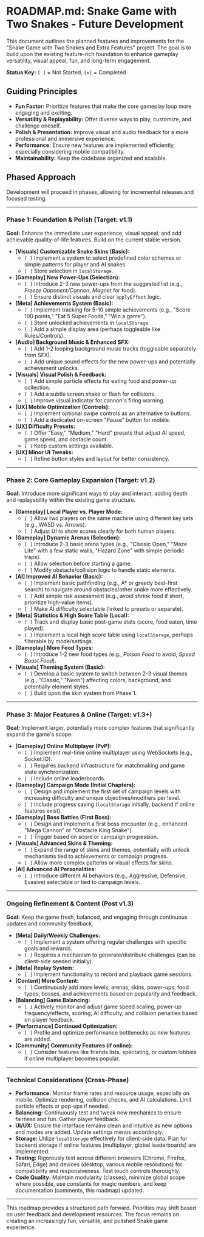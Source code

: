 # ROADMAP.md: Snake Game with Two Snakes - Future Development

This document outlines the planned features and improvements for the "Snake Game with Two Snakes and Extra Features" project. The goal is to build upon the existing feature-rich foundation to enhance gameplay versatility, visual appeal, fun, and long-term engagement.

**Status Key:** `[ ]` = Not Started, `[x]` = Completed

## Guiding Principles

*   **Fun Factor:** Prioritize features that make the core gameplay loop more engaging and exciting.
*   **Versatility & Replayability:** Offer diverse ways to play, customize, and challenge oneself.
*   **Polish & Presentation:** Improve visual and audio feedback for a more professional and immersive experience.
*   **Performance:** Ensure new features are implemented efficiently, especially considering mobile compatibility.
*   **Maintainability:** Keep the codebase organized and scalable.

## Phased Approach

Development will proceed in phases, allowing for incremental releases and focused testing.

---

### Phase 1: Foundation & Polish (Target: v1.1)

**Goal:** Enhance the immediate user experience, visual appeal, and add achievable quality-of-life features. Build on the current stable version.

*   **[Visuals] Customizable Snake Skins (Basic):**
    *   `[ ]` Implement a system to select predefined color schemes or simple patterns for player and AI snakes.
    *   `[ ]` Store selection in `localStorage`.
*   **[Gameplay] New Power-Ups (Selection):**
    *   `[ ]` Introduce 2-3 new power-ups from the suggested list (e.g., *Freeze Opponent/Cannon*, *Magnet* for food).
    *   `[ ]` Ensure distinct visuals and clear `applyEffect` logic.
*   **[Meta] Achievements System (Basic):**
    *   `[ ]` Implement tracking for 5-10 simple achievements (e.g., "Score 100 points," "Eat 5 Super Foods," "Win a game").
    *   `[ ]` Store unlocked achievements in `localStorage`.
    *   `[ ]` Add a simple display area (perhaps toggleable like Rules/Controls).
*   **[Audio] Background Music & Enhanced SFX:**
    *   `[ ]` Add 1-2 looping background music tracks (toggleable separately from SFX).
    *   `[ ]` Add unique sound effects for the new power-ups and potentially achievement unlocks.
*   **[Visuals] Visual Polish & Feedback:**
    *   `[ ]` Add simple particle effects for eating food and power-up collection.
    *   `[ ]` Add a subtle screen shake or flash for collisions.
    *   `[ ]` Improve visual indicator for cannon's firing warning.
*   **[UX] Mobile Optimization (Controls):**
    *   `[ ]` Implement optional swipe controls as an alternative to buttons.
    *   `[ ]` Add a dedicated on-screen "Pause" button for mobile.
*   **[UX] Difficulty Presets:**
    *   `[ ]` Offer "Easy," "Medium," "Hard" presets that adjust AI speed, game speed, and obstacle count.
    *   `[ ]` Keep custom settings available.
*   **[UX] Minor UI Tweaks:**
    *   `[ ]` Refine button styles and layout for better consistency.

---

### Phase 2: Core Gameplay Expansion (Target: v1.2)

**Goal:** Introduce more significant ways to play and interact, adding depth and replayability within the existing game structure.

*   **[Gameplay] Local Player vs. Player Mode:**
    *   `[ ]` Allow two players on the same machine using different key sets (e.g., WASD vs. Arrows).
    *   `[ ]` Adjust UI to show scores clearly for both human players.
*   **[Gameplay] Dynamic Arenas (Selection):**
    *   `[ ]` Introduce 2-3 basic arena types (e.g., "Classic Open," "Maze Lite" with a few static walls, "Hazard Zone" with simple periodic traps).
    *   `[ ]` Allow selection before starting a game.
    *   `[ ]` Modify obstacle/collision logic to handle static elements.
*   **[AI] Improved AI Behavior (Basic):**
    *   `[ ]` Implement basic pathfinding (e.g., A* or greedy best-first search) to navigate around obstacles/other snake more effectively.
    *   `[ ]` Add simple risk assessment (e.g., avoid shrink food if short, prioritize high-value items).
    *   `[ ]` Make AI difficulty selectable (linked to presets or separate).
*   **[Meta] Statistics & High Score Table (Local):**
    *   `[ ]` Track and display basic post-game stats (score, food eaten, time played).
    *   `[ ]` Implement a local high score table using `localStorage`, perhaps filterable by mode/settings.
*   **[Gameplay] More Food Types:**
    *   `[ ]` Introduce 1-2 new food types (e.g., *Poison Food* to avoid, *Speed Boost Food*).
*   **[Visuals] Theming System (Basic):**
    *   `[ ]` Develop a basic system to switch between 2-3 visual themes (e.g., "Classic," "Neon") affecting colors, background, and potentially element styles.
    *   `[ ]` Build upon the skin system from Phase 1.

---

### Phase 3: Major Features & Online (Target: v1.3+)

**Goal:** Implement larger, potentially more complex features that significantly expand the game's scope.

*   **[Gameplay] Online Multiplayer (PvP):**
    *   `[ ]` Implement real-time online multiplayer using WebSockets (e.g., Socket.IO).
    *   `[ ]` Requires backend infrastructure for matchmaking and game state synchronization.
    *   `[ ]` Include online leaderboards.
*   **[Gameplay] Campaign Mode (Initial Chapters):**
    *   `[ ]` Design and implement the first set of campaign levels with increasing difficulty and unique objectives/modifiers per level.
    *   `[ ]` Include progress saving (`localStorage` initially, backend if online features exist).
*   **[Gameplay] Boss Battles (First Boss):**
    *   `[ ]` Design and implement a first boss encounter (e.g., enhanced "Mega Cannon" or "Obstacle King Snake").
    *   `[ ]` Trigger based on score or campaign progression.
*   **[Visuals] Advanced Skins & Theming:**
    *   `[ ]` Expand the range of skins and themes, potentially with unlock mechanisms tied to achievements or campaign progress.
    *   `[ ]` Allow more complex patterns or visual effects for skins.
*   **[AI] Advanced AI Personalities:**
    *   `[ ]` Introduce different AI behaviors (e.g., Aggressive, Defensive, Evasive) selectable or tied to campaign levels.

---

### Ongoing Refinement & Content (Post v1.3)

**Goal:** Keep the game fresh, balanced, and engaging through continuous updates and community feedback.

*   **[Meta] Daily/Weekly Challenges:**
    *   `[ ]` Implement a system offering regular challenges with specific goals and rewards.
    *   `[ ]` Requires a mechanism to generate/distribute challenges (can be client-side seeded initially).
*   **[Meta] Replay System:**
    *   `[ ]` Implement functionality to record and playback game sessions.
*   **[Content] More Content:**
    *   `[ ]` Continuously add more levels, arenas, skins, power-ups, food types, bosses, and achievements based on popularity and feedback.
*   **[Balancing] Game Balancing:**
    *   `[ ]` Actively monitor and adjust game speed scaling, power-up frequency/effects, scoring, AI difficulty, and collision penalties based on player feedback.
*   **[Performance] Continued Optimization:**
    *   `[ ]` Profile and optimize performance bottlenecks as new features are added.
*   **[Community] Community Features (if online):**
    *   `[ ]` Consider features like friends lists, spectating, or custom lobbies if online multiplayer becomes popular.

---

### Technical Considerations (Cross-Phase)

*   **Performance:** Monitor frame rates and resource usage, especially on mobile. Optimize rendering, collision checks, and AI calculations. Limit particle effects or pop-ups if needed.
*   **Balancing:** Continuously test and tweak new mechanics to ensure fairness and fun. Gather player feedback.
*   **UI/UX:** Ensure the interface remains clean and intuitive as new options and modes are added. Update settings menus accordingly.
*   **Storage:** Utilize `localStorage` effectively for client-side data. Plan for backend storage if online features (multiplayer, global leaderboards) are implemented.
*   **Testing:** Rigorously test across different browsers (Chrome, Firefox, Safari, Edge) and devices (desktop, various mobile resolutions) for compatibility and responsiveness. Test touch controls thoroughly.
*   **Code Quality:** Maintain modularity (classes), minimize global scope where possible, use constants for magic numbers, and keep documentation (comments, this roadmap) updated.

---

This roadmap provides a structured path forward. Priorities may shift based on user feedback and development resources. The focus remains on creating an increasingly fun, versatile, and polished Snake game experience.
